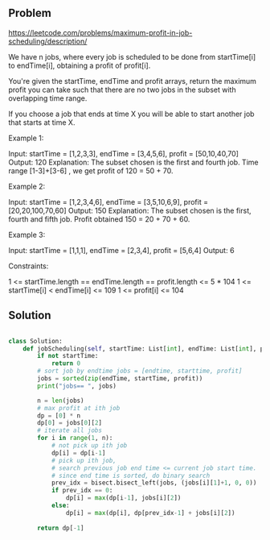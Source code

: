 ## Problem

https://leetcode.com/problems/maximum-profit-in-job-scheduling/description/

We have n jobs, where every job is scheduled to be done from startTime[i] to endTime[i], obtaining a profit of profit[i].

You're given the startTime, endTime and profit arrays, return the maximum profit you can take such that there are no two jobs in the subset with overlapping time range.

If you choose a job that ends at time X you will be able to start another job that starts at time X.

 

Example 1:

Input: startTime = [1,2,3,3], endTime = [3,4,5,6], profit = [50,10,40,70]
Output: 120
Explanation: The subset chosen is the first and fourth job. 
Time range [1-3]+[3-6] , we get profit of 120 = 50 + 70.

Example 2:

Input: startTime = [1,2,3,4,6], endTime = [3,5,10,6,9], profit = [20,20,100,70,60]
Output: 150
Explanation: The subset chosen is the first, fourth and fifth job. 
Profit obtained 150 = 20 + 70 + 60.

Example 3:

Input: startTime = [1,1,1], endTime = [2,3,4], profit = [5,6,4]
Output: 6
 

Constraints:

1 <= startTime.length == endTime.length == profit.length <= 5 * 104
1 <= startTime[i] < endTime[i] <= 109
1 <= profit[i] <= 104

## Solution

```python

class Solution:
    def jobScheduling(self, startTime: List[int], endTime: List[int], profit: List[int]) -> int:
        if not startTime:
            return 0
        # sort job by endtime jobs = [endtime, starttime, profit]
        jobs = sorted(zip(endTime, startTime, profit))
        print("jobs== ", jobs)

        n = len(jobs)
        # max profit at ith job
        dp = [0] * n
        dp[0] = jobs[0][2]
        # iterate all jobs
        for i in range(1, n):
            # not pick up ith job
            dp[i] = dp[i-1]
            # pick up ith job, 
            # search previous job end time <= current job start time.
            # since end time is sorted, do binary search 
            prev_idx = bisect.bisect_left(jobs, (jobs[i][1]+1, 0, 0))
            if prev_idx == 0:
                dp[i] = max(dp[i-1], jobs[i][2])
            else:
                dp[i] = max(dp[i], dp[prev_idx-1] + jobs[i][2])
        
        return dp[-1]
```

